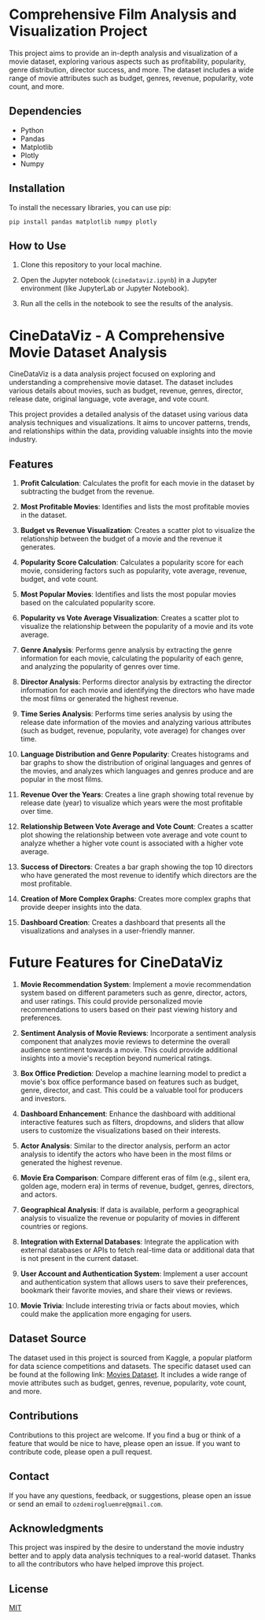 # Comprehensive Film Analysis and Visualization Project

This project aims to provide an in-depth analysis and visualization of a movie dataset, exploring various aspects such as profitability, popularity, genre distribution, director success, and more. The dataset includes a wide range of movie attributes such as budget, genres, revenue, popularity, vote count, and more.

## Dependencies
- Python
- Pandas
- Matplotlib
- Plotly
- Numpy

## Installation
To install the necessary libraries, you can use pip:

```
pip install pandas matplotlib numpy plotly

```
## How to Use

1. Clone this repository to your local machine.

2. Open the Jupyter notebook (`cinedataviz.ipynb`) in a Jupyter environment (like JupyterLab or Jupyter Notebook).

3. Run all the cells in the notebook to see the results of the analysis.

# CineDataViz - A Comprehensive Movie Dataset Analysis

CineDataViz is a data analysis project focused on exploring and understanding a comprehensive movie dataset. The dataset includes various details about movies, such as budget, revenue, genres, director, release date, original language, vote average, and vote count.

This project provides a detailed analysis of the dataset using various data analysis techniques and visualizations. It aims to uncover patterns, trends, and relationships within the data, providing valuable insights into the movie industry.

## Features

1. **Profit Calculation**: Calculates the profit for each movie in the dataset by subtracting the budget from the revenue.

2. **Most Profitable Movies**: Identifies and lists the most profitable movies in the dataset.

3. **Budget vs Revenue Visualization**: Creates a scatter plot to visualize the relationship between the budget of a movie and the revenue it generates.

4. **Popularity Score Calculation**: Calculates a popularity score for each movie, considering factors such as popularity, vote average, revenue, budget, and vote count.

5. **Most Popular Movies**: Identifies and lists the most popular movies based on the calculated popularity score.

6. **Popularity vs Vote Average Visualization**: Creates a scatter plot to visualize the relationship between the popularity of a movie and its vote average.

7. **Genre Analysis**: Performs genre analysis by extracting the genre information for each movie, calculating the popularity of each genre, and analyzing the popularity of genres over time.

8. **Director Analysis**: Performs director analysis by extracting the director information for each movie and identifying the directors who have made the most films or generated the highest revenue.

9. **Time Series Analysis**: Performs time series analysis by using the release date information of the movies and analyzing various attributes (such as budget, revenue, popularity, vote average) for changes over time.

10. **Language Distribution and Genre Popularity**: Creates histograms and bar graphs to show the distribution of original languages and genres of the movies, and analyzes which languages and genres produce and are popular in the most films.

11. **Revenue Over the Years**: Creates a line graph showing total revenue by release date (year) to visualize which years were the most profitable over time.

12. **Relationship Between Vote Average and Vote Count**: Creates a scatter plot showing the relationship between vote average and vote count to analyze whether a higher vote count is associated with a higher vote average.

13. **Success of Directors**: Creates a bar graph showing the top 10 directors who have generated the most revenue to identify which directors are the most profitable.

14. **Creation of More Complex Graphs**: Creates more complex graphs that provide deeper insights into the data.

15. **Dashboard Creation**: Creates a dashboard that presents all the visualizations and analyses in a user-friendly manner.

# Future Features for CineDataViz

1. **Movie Recommendation System**: Implement a movie recommendation system based on different parameters such as genre, director, actors, and user ratings. This could provide personalized movie recommendations to users based on their past viewing history and preferences.

2. **Sentiment Analysis of Movie Reviews**: Incorporate a sentiment analysis component that analyzes movie reviews to determine the overall audience sentiment towards a movie. This could provide additional insights into a movie's reception beyond numerical ratings.

3. **Box Office Prediction**: Develop a machine learning model to predict a movie's box office performance based on features such as budget, genre, director, and cast. This could be a valuable tool for producers and investors.

4. **Dashboard Enhancement**: Enhance the dashboard with additional interactive features such as filters, dropdowns, and sliders that allow users to customize the visualizations based on their interests. 

5. **Actor Analysis**: Similar to the director analysis, perform an actor analysis to identify the actors who have been in the most films or generated the highest revenue. 

6. **Movie Era Comparison**: Compare different eras of film (e.g., silent era, golden age, modern era) in terms of revenue, budget, genres, directors, and actors. 

7. **Geographical Analysis**: If data is available, perform a geographical analysis to visualize the revenue or popularity of movies in different countries or regions.

8. **Integration with External Databases**: Integrate the application with external databases or APIs to fetch real-time data or additional data that is not present in the current dataset.

9. **User Account and Authentication System**: Implement a user account and authentication system that allows users to save their preferences, bookmark their favorite movies, and share their views or reviews.

10. **Movie Trivia**: Include interesting trivia or facts about movies, which could make the application more engaging for users.

## Dataset Source

The dataset used in this project is sourced from Kaggle, a popular platform for data science competitions and datasets. The specific dataset used can be found at the following link: [Movies Dataset](https://www.kaggle.com/datasets/utkarshx27/movies-dataset). It includes a wide range of movie attributes such as budget, genres, revenue, popularity, vote count, and more.

## Contributions

Contributions to this project are welcome. If you find a bug or think of a feature that would be nice to have, please open an issue. If you want to contribute code, please open a pull request.

## Contact

If you have any questions, feedback, or suggestions, please open an issue or send an email to `ozdemirogluemre@gmail.com`.

## Acknowledgments

This project was inspired by the desire to understand the movie industry better and to apply data analysis techniques to a real-world dataset. Thanks to all the contributors who have helped improve this project.


## License
[MIT](https://choosealicense.com/licenses/mit/)
